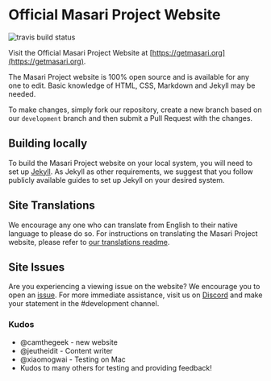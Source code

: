 # Official Masari Project Website

![travis build status](https://travis-ci.org/masari-project/masari-project.github.io.svg?branch=development)

Visit the Official Masari Project Website at [https://getmasari.org](https://getmasari.org). 

The Masari Project website is 100% open source and is available for any one to edit. Basic knowledge of HTML, CSS, Markdown and Jekyll may be needed.

To make changes, simply fork our repository, create a new branch based on our `development` branch and then submit a Pull Request with the changes. 

## Building locally

To build the Masari Project website on your local system, you will need to set up [Jekyll](https://jekyllrb.com/). As Jekyll as other requirements, we suggest that you follow publicly available guides to set up Jekyll on your desired system. 

## Site Translations

We encourage any one who can translate from English to their native language to please do so. For instructions on translating the Masari Project website, please refer to [our translations readme](TRANSLATIONS.md).

## Site Issues

Are you experiencing a viewing issue on the website? We encourage you to open an [issue](https://github.com/masari-project/masari-project.github.io/issues/new). For more immediate assistance, visit us on [Discord](https://discord.gg/sMCwMqs) and make your statement in the #development channel.

### Kudos
- @camthegeek - new website
- @jeutheidit - Content writer
- @xiaomogwai - Testing on Mac 
- Kudos to many others for testing and providing feedback!